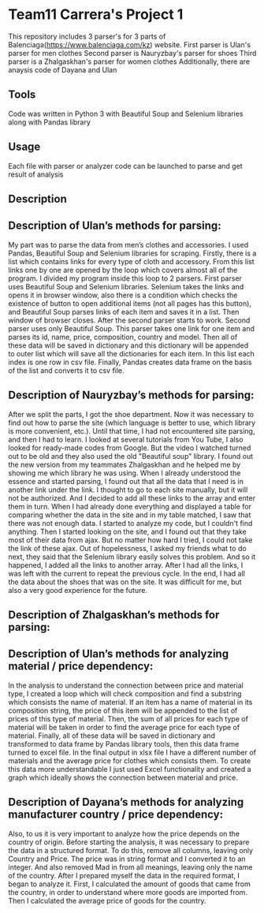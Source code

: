 # Team11 Carrera's Project 1 

This repository includes 3 parser's for 3 parts of Balenciaga(https://www.balenciaga.com/kz) website.
First parser is Ulan's parser for men clothes
Second parser is Nauryzbay's parser for shoes
Third parser is a Zhalgaskhan's parser for women clothes
Additionally, there are anaysis code of Dayana and Ulan

## Tools

Code was written in Python 3 with Beautiful Soup and Selenium libraries along with Pandas library

## Usage

Each file with parser or analyzer code can be launched to parse and get result of analysis

## Description

## Description of Ulan’s methods for parsing:

My part was to parse the data from men’s clothes and accessories.  I used Pandas, Beautiful Soup and Selenium libraries for scraping. Firstly, there is a list which contains links for every type of cloth and accessory. From this list links one by one are opened by the loop which covers almost all of the program. I divided my program inside this loop to 2 parsers. First parser uses Beautiful Soup and Selenium libraries. Selenium takes the links and opens it in browser window, also there is a condition which checks the existence of button to open additional items (not all pages has this button), and Beautiful Soup parses links of each item and saves it in a list. Then window of browser closes. After the second parser starts to work. Second parser uses only Beautiful Soup. This parser takes one link for one item and parses its id, name, price, composition, country and model. Then all of these data will be saved in dictionary and this dictionary will be appended to outer list which will save all the dictionaries for each item. In this list each index is one row in csv file. Finally, Pandas creates data frame on the basis of the list and converts it to csv file.

## Description of Nauryzbay’s methods for parsing:

After we split the parts, I got the shoe department. Now it was necessary to find out how to parse the site (which language is better to use, which library is more convenient, etc.). Until that time, I had not encountered site parsing, and then I had to learn. I looked at several tutorials from You Tube, I also looked for ready-made codes from Google. But the video I watched turned out to be old and they also used the old "Beautiful soup" library. I found out the new version from my teammates Zhalgaskhan and he helped me by showing me which library he was using.
When I already understood the essence and started parsing, I found out that all the data that I need is in another link under the link. I thought to go to each site manually, but it will not be authorized. And I decided to add all these links to the array and enter them in turn. 
When I had already done everything and displayed a table for comparing whether the data in the site and in my table matched, I saw that there was not enough data. I started to analyze my code, but I couldn't find anything. Then I started looking on the site, and I found out that they take most of their data from ajax. But no matter how hard I tried, I could not take the link of these ajax. Out of hopelessness, I asked my friends what to do next, they said that the Selenium library easily solves this problem. And so it happened, I added all the links to another array. After I had all the links, I was left with the current to repeat the previous cycle. 
In the end, I had all the data about the shoes that was on the site. It was difficult for me, but also a very good experience for the future.

## Description of Zhalgaskhan’s methods for parsing:

## Description of Ulan’s methods for analyzing material / price dependency:

In the analysis to understand the connection between price and material type, I created a loop which will check composition and find a substring which consists the name of material. If an item has a name of material in its composition string, the price of this item will be appended to the list of prices of this type of material. Then, the sum of all prices for each type of material will be taken in order to find the average price for each type of material. Finally, all of these data will be saved in dictionary and transformed to data frame by Pandas library tools, then this data frame turned to excel file. In the final output in xlsx file I have a different number of materials and the average price for clothes which consists them. To create this data more understandable I just used Excel functionality and created a graph which ideally shows the connection between material and price.
  
## Description of Dayana’s methods for analyzing manufacturer country / price dependency:

Also, to us it is very important to analyze how the price depends on the country of origin. Before starting the analysis, it was necessary to prepare the data in a structured format. To do this, remove all columns, leaving only Country and Price. The price was in string format and I converted it to an integer. And also removed Mad in from all meanings, leaving only the name of the country. After I prepared myself the data in the required format, I began to analyze it. First, I calculated the amount of goods that came from the country, in order to understand where more goods are imported from. Then I calculated the average price of goods for the country.

